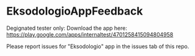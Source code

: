 # EksodologioAppFeedback

Degignated tester only: Download the app here: https://play.google.com/apps/internaltest/4701258415094804958

Please report issues for "Eksodologio" app in the issues tab of this repo.
